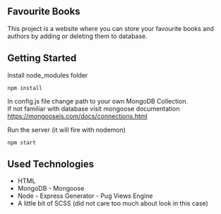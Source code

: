 ## Favourite Books
This project is a website where you can store your favourite books and authors by adding or deleting them to database. 

## Getting Started
Install node_modules folder
```
npm install
```

In config.js file change path to your own MongoDB Collection. \
If not familiar with database visit mongoose documentation https://mongoosejs.com/docs/connections.html

Run the server (it will fire with nodemon)
```
npm start
```

## Used Technologies
* HTML
* MongoDB - Mongoose
* Node - Express Generator - Pug Views Engine
* A little bit of SCSS (did not care too much about look in this case)
